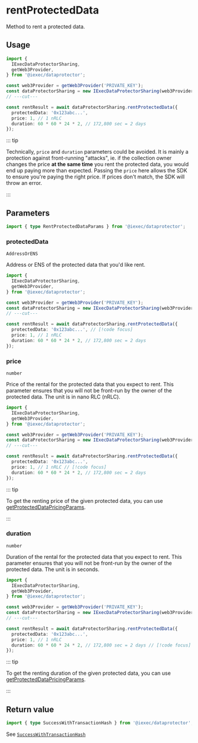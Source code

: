# rentProtectedData

Method to rent a protected data.

## Usage

```ts twoslash
import {
  IExecDataProtectorSharing,
  getWeb3Provider,
} from '@iexec/dataprotector';

const web3Provider = getWeb3Provider('PRIVATE_KEY');
const dataProtectorSharing = new IExecDataProtectorSharing(web3Provider);
// ---cut---

const rentResult = await dataProtectorSharing.rentProtectedData({
  protectedData: '0x123abc...',
  price: 1, // 1 nRLC
  duration: 60 * 60 * 24 * 2, // 172,800 sec = 2 days
});
```

::: tip

Technically, `price` and `duration` parameters could be avoided. It is mainly a
protection against front-running "attacks", ie. if the collection owner changes
the price **at the same time** you rent the protected data, you would end up
paying more than expected. Passing the `price` here allows the SDK to ensure
you're paying the right price. If prices don't match, the SDK will throw an
error.

:::

## Parameters

```ts twoslash
import { type RentProtectedDataParams } from '@iexec/dataprotector';
```

### protectedData

`AddressOrENS`

Address or ENS of the protected data that you'd like rent.

```ts twoslash
import {
  IExecDataProtectorSharing,
  getWeb3Provider,
} from '@iexec/dataprotector';

const web3Provider = getWeb3Provider('PRIVATE_KEY');
const dataProtectorSharing = new IExecDataProtectorSharing(web3Provider);
// ---cut---

const rentResult = await dataProtectorSharing.rentProtectedData({
  protectedData: '0x123abc...', // [!code focus]
  price: 1, // 1 nRLC
  duration: 60 * 60 * 24 * 2, // 172,800 sec = 2 days
});
```

### price

`number`

Price of the rental for the protected data that you expect to rent. This
parameter ensures that you will not be front-run by the owner of the protected
data. The unit is in nano RLC (nRLC).

```ts twoslash
import {
  IExecDataProtectorSharing,
  getWeb3Provider,
} from '@iexec/dataprotector';

const web3Provider = getWeb3Provider('PRIVATE_KEY');
const dataProtectorSharing = new IExecDataProtectorSharing(web3Provider);
// ---cut---

const rentResult = await dataProtectorSharing.rentProtectedData({
  protectedData: '0x123abc...',
  price: 1, // 1 nRLC // [!code focus]
  duration: 60 * 60 * 24 * 2, // 172,800 sec = 2 days
});
```

::: tip

To get the renting price of the given protected data, you can use
[getProtectedDataPricingParams](../misc/getProtectedDataPricingParams.md).

:::

### duration

`number`

Duration of the rental for the protected data that you expect to rent. This
parameter ensures that you will not be front-run by the owner of the protected
data. The unit is in seconds.

```ts twoslash
import {
  IExecDataProtectorSharing,
  getWeb3Provider,
} from '@iexec/dataprotector';

const web3Provider = getWeb3Provider('PRIVATE_KEY');
const dataProtectorSharing = new IExecDataProtectorSharing(web3Provider);
// ---cut---

const rentResult = await dataProtectorSharing.rentProtectedData({
  protectedData: '0x123abc...',
  price: 1, // 1 nRLC
  duration: 60 * 60 * 24 * 2, // 172,800 sec = 2 days // [!code focus]
});
```

::: tip

To get the renting duration of the given protected data, you can use
[getProtectedDataPricingParams](../misc/getProtectedDataPricingParams.md).

:::

## Return value

```ts twoslash
import { type SuccessWithTransactionHash } from '@iexec/dataprotector';
```

See [`SuccessWithTransactionHash`](../../types.md#successwithtransactionhash)
